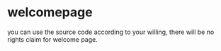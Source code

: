 # welcomepage 
you can use the source code according to your willing, there will be no rights claim for welcome page.
